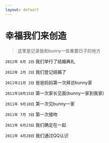```yaml
---
layout: default
---
```


# 幸福我们来创造
> 这里是记录我和bunny一些重要日子的地方

`2012年 6月 2日`    我们举行了结婚典礼

`2012年 2月 2日`    我们登记结婚了

`2011年11月 2日`    爸爸妈妈第一次拜访bunny家

`2011年10月15日`    第一次家长见面(bunny一家到我家)

`2011年 9月10日`    第一次见bunny一家

`2011年 7月 3日`    第一次接吻

`2011年 6月23日`    我们确定在一起

`2011年 4月28日`    我们通过QQ认识

